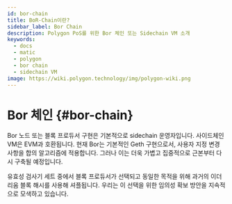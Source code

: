 ```yaml
---
id: bor-chain
title: BoR-Chain이란?
sidebar_label: Bor Chain
description: Polygon PoS를 위한 Bor 체인 또는 Sidechain VM 소개
keywords:
  - docs
  - matic
  - polygon
  - bor chain
  - sidechain VM
image: https://wiki.polygon.technology/img/polygon-wiki.png
---
```


# Bor 체인 {#bor-chain}

Bor 노드 또는 블록 프로듀서 구현은 기본적으로 sidechain 운영자입니다. 사이드체인 VM은 EVM과 호환됩니다. 현재 Bor는 기본적인 Geth 구현으로서, 사용자 지정 변경 사항을 합의 알고리즘에 적용합니다. 그러나 이는 더욱 가볍고 집중적으로 근본부터 다시 구축될 예정입니다.

유효성 검사기 세트 중에서 블록 프로듀서가 선택되고 동일한 목적을 위해 과거의 이더리움 블록 해시를 사용해 셔플됩니다. 우리는 이 선택을 위한 임의성 확보 방안을 지속적으로 모색하고 있습니다.